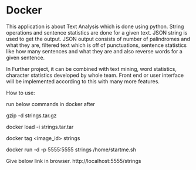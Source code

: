 Docker
===========
This application is about Text Analysis which is done using python.
String operations and sentence statistics are done for a given text.
JSON string is used to get the output.
JSON output consists of number of palindromes and what they are, filtered text which is off of punctuations, sentence statistics like how many sentences and what they are and also reverse words for a given sentence.

In Further project, it can be combined with text mining, word statistics, character statistics developed by whole team.
Front end or user interface will be implemented according to this with many more features.

How to use:

run below commands in docker after  

gzip -d strings.tar.gz 

docker load -i strings.tar.tar

docker tag <image_id> strings

docker run -d -p 5555:5555 strings /home/startme.sh


Give below link in browser.
http://localhost:5555/strings

